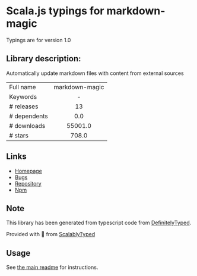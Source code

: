 
# Scala.js typings for markdown-magic

Typings are for version 1.0

## Library description:
Automatically update markdown files with content from external sources

|                    |                 |
| ------------------ | :-------------: |
| Full name          | markdown-magic |
| Keywords           | - |
| # releases         | 13 |
| # dependents       | 0.0 |
| # downloads        | 55001.0 |
| # stars            | 708.0 |

## Links
- [Homepage](https://github.com/DavidWells/markdown-magic#readme)
- [Bugs](https://github.com/DavidWells/markdown-magic/issues)
- [Repository](https://github.com/DavidWells/markdown-magic)
- [Npm](https://www.npmjs.com/package/markdown-magic)
    


## Note
This library has been generated from typescript code from [DefinitelyTyped](https://definitelytyped.org).

Provided with :purple_heart: from [ScalablyTyped](https://github.com/oyvindberg/ScalablyTyped)

## Usage
See [the main readme](../../readme.md) for instructions.


